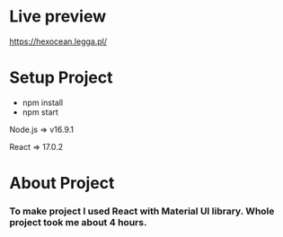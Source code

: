 # Live preview
https://hexocean.legga.pl/


# Setup Project
- npm install
- npm start

Node.js => v16.9.1

React => 17.0.2

# About Project

### To make project I used React with Material UI library. Whole project took me about 4 hours.
